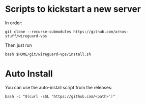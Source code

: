 # Scripts to kickstart a new server

In order:

```shell
git clone --recurse-submodules https://github.com/arnos-stuff/wireguard-vps
```
Then just run

```shell
bash $HOME/git/wireguard-vps/install.sh
```

# Auto Install

You can use the auto-install script from the releases:

```shell
bash -c "$(curl -sSL 'https://github.com/<path>')"
```
